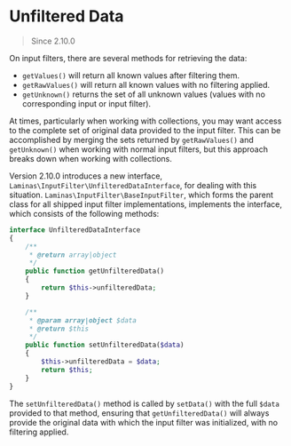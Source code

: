 # Unfiltered Data

> Since 2.10.0

On input filters, there are several methods for retrieving the data:

- `getValues()` will return all known values after filtering them.
- `getRawValues()` will return all known values with no filtering applied.
- `getUnknown()` returns the set of all unknown values (values with no
  corresponding input or input filter).

At times, particularly when working with collections, you may want access to the
complete set of original data provided to the input filter. This can be
accomplished by merging the sets returned by `getRawValues()` and
`getUnknown()` when working with normal input filters, but this approach breaks
down when working with collections.

Version 2.10.0 introduces a new interface, `Laminas\InputFilter\UnfilteredDataInterface`,
for dealing with this situation. `Laminas\InputFilter\BaseInputFilter`, which
forms the parent class for all shipped input filter implementations, implements
the interface, which consists of the following methods:

```php
interface UnfilteredDataInterface
{
    /**
     * @return array|object
     */
    public function getUnfilteredData()
    {
        return $this->unfilteredData;
    }

    /**
     * @param array|object $data
     * @return $this
     */
    public function setUnfilteredData($data)
    {
        $this->unfilteredData = $data;
        return $this;
    }
}
```

The `setUnfilteredData()` method is called by `setData()` with the full `$data`
provided to that method, ensuring that `getUnfilteredData()` will always provide
the original data with which the input filter was initialized, with no filtering
applied.
